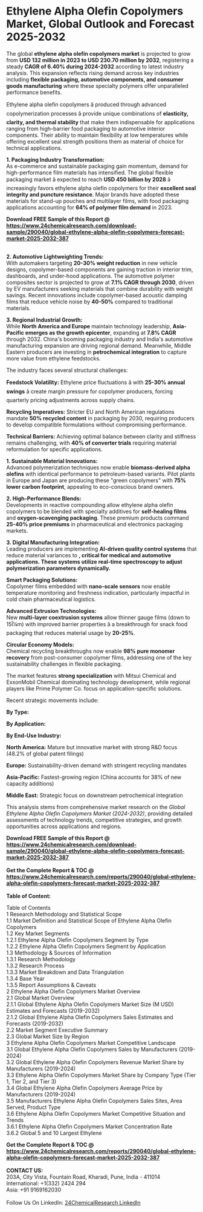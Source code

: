 <h1>Ethylene Alpha Olefin Copolymers Market, Global Outlook and Forecast 2025-2032</h1><p>The global <strong>ethylene alpha olefin copolymers market</strong> is projected to grow from <strong>USD 132 million in 2023 to USD 230.70 million by 2032</strong>, registering a steady <strong>CAGR of 6.40% during 2024-2032</strong> according to latest industry analysis. This expansion reflects rising demand across key industries including <strong>flexible packaging, automotive components, and consumer goods manufacturing</strong> where these specialty polymers offer unparalleled performance benefits.</p><p>Ethylene alpha olefin copolymers â produced through advanced copolymerization processes â provide unique combinations of <strong>elasticity, clarity, and thermal stability</strong> that make them indispensable for applications ranging from high-barrier food packaging to automotive interior components. Their ability to maintain flexibility at low temperatures while offering excellent seal strength positions them as material of choice for technical applications.</p><p><strong>1. Packaging Industry Transformation:</strong><br>
As e-commerce and sustainable packaging gain momentum, demand for high-performance film materials has intensified. The global flexible packaging market â expected to reach <strong>USD 450 billion by 2028</strong> â increasingly favors ethylene alpha olefin copolymers for their <strong>excellent seal integrity and puncture resistance</strong>. Major brands have adopted these materials for stand-up pouches and multilayer films, with food packaging applications accounting for <strong>64% of polymer film demand</strong> in 2023.</p><div><b>Download FREE Sample of this Report @ 
            <a href="https://www.24chemicalresearch.com/download-sample/290040/global-ethylene-alpha-olefin-copolymers-forecast-market-2025-2032-387">
            https://www.24chemicalresearch.com/download-sample/290040/global-ethylene-alpha-olefin-copolymers-forecast-market-2025-2032-387</a></b></div><br><p><strong>2. Automotive Lightweighting Trends:</strong><br>
With automakers targeting <strong>20-30% weight reduction</strong> in new vehicle designs, copolymer-based components are gaining traction in interior trim, dashboards, and under-hood applications. The automotive polymer composites sector is projected to grow at <strong>7.1% CAGR through 2030</strong>, driven by EV manufacturers seeking materials that combine durability with weight savings. Recent innovations include copolymer-based acoustic damping films that reduce vehicle noise by <strong>40-50%</strong> compared to traditional materials.</p><p><strong>3. Regional Industrial Growth:</strong><br>
While <strong>North America and Europe</strong> maintain technology leadership, <strong>Asia-Pacific emerges as the growth epicenter</strong>, expanding at <strong>7.8% CAGR</strong> through 2032. China's booming packaging industry and India's automotive manufacturing expansion are driving regional demand. Meanwhile, Middle Eastern producers are investing in <strong>petrochemical integration</strong> to capture more value from ethylene feedstocks.</p><p>The industry faces several structural challenges:</p><p><strong>Feedstock Volatility:</strong> Ethylene price fluctuations â with <strong>25-30% annual swings</strong> â create margin pressure for copolymer producers, forcing quarterly pricing adjustments across supply chains.</p><p><strong>Recycling Imperatives:</strong> Stricter EU and North American regulations mandate <strong>50% recycled content</strong> in packaging by 2030, requiring producers to develop compatible formulations without compromising performance.</p><p><strong>Technical Barriers:</strong> Achieving optimal balance between clarity and stiffness remains challenging, with <strong>40% of converter trials</strong> requiring material reformulation for specific applications.</p><p><strong>1. Sustainable Material Innovations:</strong><br>
Advanced polymerization techniques now enable <strong>biomass-derived alpha olefins</strong> with identical performance to petroleum-based variants. Pilot plants in Europe and Japan are producing these "green copolymers" with <strong>75% lower carbon footprint</strong>, appealing to eco-conscious brand owners.</p><p><strong>2. High-Performance Blends:</strong><br>
Developments in reactive compounding allow ethylene alpha olefin copolymers to be blended with specialty additives for <strong>self-healing films</strong> and <strong>oxygen-scavenging packaging</strong>. These premium products command <strong>25-40% price premiums</strong> in pharmaceutical and electronics packaging markets.</p><p><strong>3. Digital Manufacturing Integration:</strong><br>
Leading producers are implementing <strong>AI-driven quality control systems</strong> that reduce material variances to <strong>, critical for medical and automotive applications. These systems utilize real-time spectroscopy to adjust polymerization parameters dynamically.</strong></p><p><strong>Smart Packaging Solutions:</strong><br>
	Copolymer films embedded with <strong>nano-scale sensors</strong> now enable temperature monitoring and freshness indication, particularly impactful in cold chain pharmaceutical logistics.</p><p><strong>Advanced Extrusion Technologies:</strong><br>
	New <strong>multi-layer coextrusion systems</strong> allow thinner gauge films (down to 15Î¼m) with improved barrier properties â a breakthrough for snack food packaging that reduces material usage by <strong>20-25%</strong>.</p><p><strong>Circular Economy Models:</strong><br>
	Chemical recycling breakthroughs now enable <strong>98% pure monomer recovery</strong> from post-consumer copolymer films, addressing one of the key sustainability challenges in flexible packaging.</p><p>The market features <strong>strong specialization</strong> with Mitsui Chemical and ExxonMobil Chemical dominating technology development, while regional players like Prime Polymer Co. focus on application-specific solutions.</p><p>Recent strategic movements include:</p><p><strong>By Type:</strong></p><p><strong>By Application:</strong></p><p><strong>By End-Use Industry:</strong></p><p><strong>North America:</strong> Mature but innovative market with strong R&amp;D focus (48.2% of global patent filings)</p><p><strong>Europe:</strong> Sustainability-driven demand with stringent recycling mandates</p><p><strong>Asia-Pacific:</strong> Fastest-growing region (China accounts for 38% of new capacity additions)</p><p><strong>Middle East:</strong> Strategic focus on downstream petrochemical integration</p><p>This analysis stems from comprehensive market research on the <em>Global Ethylene Alpha Olefin Copolymers Market (2024-2032)</em>, providing detailed assessments of technology trends, competitive strategies, and growth opportunities across applications and regions.</p><div><b>Download FREE Sample of this Report @ 
            <a href="https://www.24chemicalresearch.com/download-sample/290040/global-ethylene-alpha-olefin-copolymers-forecast-market-2025-2032-387">
            https://www.24chemicalresearch.com/download-sample/290040/global-ethylene-alpha-olefin-copolymers-forecast-market-2025-2032-387</a></b></div><br><div><b>Get the Complete Report & TOC @ 
            <a href="https://www.24chemicalresearch.com/reports/290040/global-ethylene-alpha-olefin-copolymers-forecast-market-2025-2032-387">
            https://www.24chemicalresearch.com/reports/290040/global-ethylene-alpha-olefin-copolymers-forecast-market-2025-2032-387</a></b></div><br>
            <b>Table of Content:</b><p>Table of Contents<br />
1 Research Methodology and Statistical Scope<br />
1.1 Market Definition and Statistical Scope of Ethylene Alpha Olefin Copolymers<br />
1.2 Key Market Segments<br />
1.2.1 Ethylene Alpha Olefin Copolymers Segment by Type<br />
1.2.2 Ethylene Alpha Olefin Copolymers Segment by Application<br />
1.3 Methodology & Sources of Information<br />
1.3.1 Research Methodology<br />
1.3.2 Research Process<br />
1.3.3 Market Breakdown and Data Triangulation<br />
1.3.4 Base Year<br />
1.3.5 Report Assumptions & Caveats<br />
2 Ethylene Alpha Olefin Copolymers Market Overview<br />
2.1 Global Market Overview<br />
2.1.1 Global Ethylene Alpha Olefin Copolymers Market Size (M USD) Estimates and Forecasts (2019-2032)<br />
2.1.2 Global Ethylene Alpha Olefin Copolymers Sales Estimates and Forecasts (2019-2032)<br />
2.2 Market Segment Executive Summary<br />
2.3 Global Market Size by Region<br />
3 Ethylene Alpha Olefin Copolymers Market Competitive Landscape<br />
3.1 Global Ethylene Alpha Olefin Copolymers Sales by Manufacturers (2019-2024)<br />
3.2 Global Ethylene Alpha Olefin Copolymers Revenue Market Share by Manufacturers (2019-2024)<br />
3.3 Ethylene Alpha Olefin Copolymers Market Share by Company Type (Tier 1, Tier 2, and Tier 3)<br />
3.4 Global Ethylene Alpha Olefin Copolymers Average Price by Manufacturers (2019-2024)<br />
3.5 Manufacturers Ethylene Alpha Olefin Copolymers Sales Sites, Area Served, Product Type<br />
3.6 Ethylene Alpha Olefin Copolymers Market Competitive Situation and Trends<br />
3.6.1 Ethylene Alpha Olefin Copolymers Market Concentration Rate<br />
3.6.2 Global 5 and 10 Largest Ethylene </p><div><b>Get the Complete Report & TOC @ 
            <a href="https://www.24chemicalresearch.com/reports/290040/global-ethylene-alpha-olefin-copolymers-forecast-market-2025-2032-387">
            https://www.24chemicalresearch.com/reports/290040/global-ethylene-alpha-olefin-copolymers-forecast-market-2025-2032-387</a></b></div><br><b>CONTACT US:</b><br>
            203A, City Vista, Fountain Road, Kharadi, Pune, India - 411014<br>
            International: +1(332) 2424 294<br>
            Asia: +91 9169162030 <br><br>
            Follow Us On LinkedIn: <a href="https://www.linkedin.com/company/24chemicalresearch/">24ChemicalResearch LinkedIn</a>
